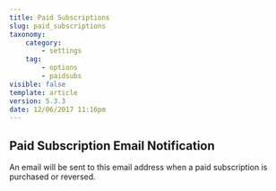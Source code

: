 ```yaml
---
title: Paid Subscriptions
slug: paid_subscriptions
taxonomy:
    category:
        - settings
    tag:
        - options
        - paidsubs
visible: false
template: article
version: 5.3.3
date: 12/06/2017 11:16pm
---
```


## Paid Subscription Email Notification
An email will be sent to this email address when a paid subscription is purchased or reversed.



